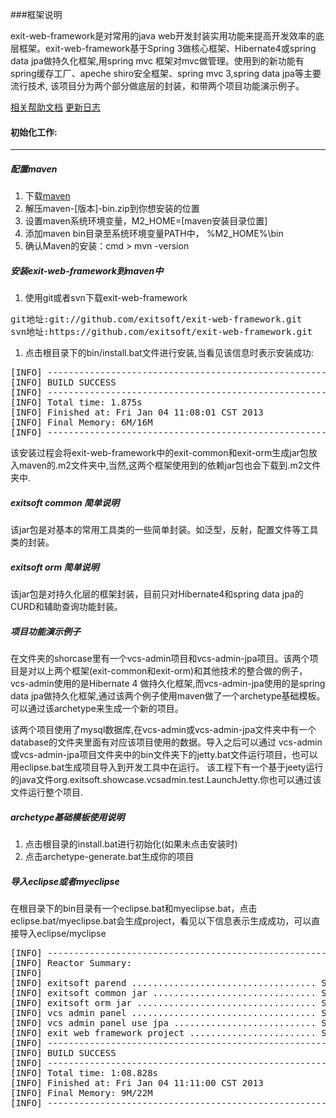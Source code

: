 ###框架说明


exit-web-framework是对常用的java web开发封装实用功能来提高开发效率的底层框架。exit-web-framework基于Spring 3做核心框架、Hibernate4或spring data jpa做持久化框架,用spring mvc 框架对mvc做管理。使用到的新功能有spring缓存工厂、apeche shiro安全框架、spring mvc 3,spring data jpa等主要流行技术, 该项目分为两个部分做底层的封装，和带两个项目功能演示例子。

[相关帮助文档](https://github.com/exitsoft/exit-web-framework/wiki)
[更新日志](https://github.com/exitsoft/exit-web-framework/wiki/%E6%9B%B4%E6%96%B0%E6%97%A5%E5%BF%97)

#### 初始化工作:

***

##### 配置maven

1. 下载[maven](http://maven.apache.org/download.html)
1. 解压maven-[版本]-bin.zip到你想安装的位置
1. 设置maven系统环境变量，M2_HOME=[maven安装目录位置]
1. 添加maven bin目录至系统环境变量PATH中， %M2_HOME%\bin
1. 确认Maven的安装：cmd > mvn -version

##### 安装exit-web-framework到maven中

1. 使用git或者svn下载exit-web-framework

<pre>
git地址:git://github.com/exitsoft/exit-web-framework.git
svn地址:https://github.com/exitsoft/exit-web-framework.git
</pre>

1. 点击根目录下的bin/install.bat文件进行安装,当看见该信息时表示安装成功:

<pre>
[INFO] ------------------------------------------------------------------------
[INFO] BUILD SUCCESS
[INFO] ------------------------------------------------------------------------
[INFO] Total time: 1.875s
[INFO] Finished at: Fri Jan 04 11:08:01 CST 2013
[INFO] Final Memory: 6M/16M
[INFO] ------------------------------------------------------------------------
</pre>


该安装过程会将exit-web-framework中的exit-common和exit-orm生成jar包放入maven的.m2文件夹中,当然,这两个框架使用到的依赖jar包也会下载到.m2文件夹中.


##### exitsoft common 简单说明

该jar包是对基本的常用工具类的一些简单封装。如泛型，反射，配置文件等工具类的封装。

##### exitsoft orm 简单说明

该jar包是对持久化层的框架封装，目前只对Hibernate4和spring data jpa的CURD和辅助查询功能封装。

##### 项目功能演示例子

在文件夹的shorcase里有一个vcs-admin项目和vcs-admin-jpa项目。该两个项目是对以上两个框架(exit-common和exit-orm)和其他技术的整合做的例子，vcs-admin使用的是Hibernate 4 做持久化框架,而vcs-admin-jpa使用的是spring data jpa做持久化框架,通过该两个例子使用maven做了一个archetype基础模板。可以通过该archetype来生成一个新的项目。

该两个项目使用了mysql数据库,在vcs-admin或vcs-admin-jpa文件夹中有一个database的文件夹里面有对应该项目使用的数据。导入之后可以通过
vcs-admin或vcs-admin-jpa项目文件夹中的bin文件夹下的jetty.bat文件运行项目，也可以用eclipse.bat生成项目导入到开发工具中在运行。
该工程下有一个基于jeety运行的java文件org.exitsoft.showcase.vcsadmin.test.LaunchJetty.你也可以通过该文件运行整个项目.

##### archetype基础模板使用说明
1. 点击根目录的install.bat进行初始化(如果未点击安装时)
1. 点击archetype-generate.bat生成你的项目

##### 导入eclipse或者myeclipse
在根目录下的bin目录有一个eclipse.bat和myeclipse.bat，点击eclipse.bat/myeclipse.bat会生成project，看见以下信息表示生成成功，可以直接导入eclipse/myclipse

<pre>
[INFO] ------------------------------------------------------------------------
[INFO] Reactor Summary:
[INFO]
[INFO] exitsoft parend ................................... SUCCESS [0.797s]
[INFO] exitsoft common jar ............................... SUCCESS [55.718s]
[INFO] exitsoft orm jar .................................. SUCCESS [5.579s]
[INFO] vcs admin panel ................................... SUCCESS [5.734s]
[INFO] vcs admin panel use jpa ........................... SUCCESS [0.203s]
[INFO] exit web framework project ........................ SUCCESS [0.313s]
[INFO] ------------------------------------------------------------------------
[INFO] BUILD SUCCESS
[INFO] ------------------------------------------------------------------------
[INFO] Total time: 1:08.828s
[INFO] Finished at: Fri Jan 04 11:11:00 CST 2013
[INFO] Final Memory: 9M/22M
[INFO] ------------------------------------------------------------------------
</pre>
